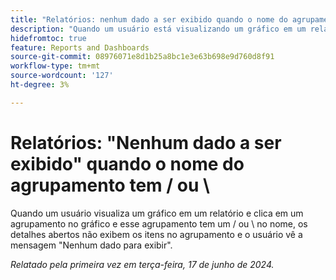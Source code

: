 ```yaml
---
title: "Relatórios: nenhum dado a ser exibido quando o nome do agrupamento tiver uma barra invertida ou inclinada"
description: "Quando um usuário está visualizando um gráfico em um relatório e clica em um agrupamento no gráfico e esse agrupamento tem uma barra invertida ou frontal no nome, os detalhes abertos não exibem os itens no agrupamento e o usuário vê uma mensagem Nenhum dado para exibir."
hidefromtoc: true
feature: Reports and Dashboards
source-git-commit: 08976071e8d1b25a8bc1e3e63b698e9d760d8f91
workflow-type: tm+mt
source-wordcount: '127'
ht-degree: 3%

---
```



# Relatórios: &quot;Nenhum dado a ser exibido&quot; quando o nome do agrupamento tem / ou \

Quando um usuário visualiza um gráfico em um relatório e clica em um agrupamento no gráfico e esse agrupamento tem um / ou \ no nome, os detalhes abertos não exibem os itens no agrupamento e o usuário vê a mensagem &quot;Nenhum dado para exibir&quot;.

_Relatado pela primeira vez em terça-feira, 17 de junho de 2024._
